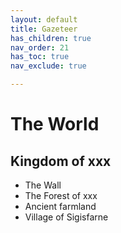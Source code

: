 ```yaml
---
layout: default
title: Gazeteer
has_children: true
nav_order: 21
has_toc: true
nav_exclude: true

---
```


# The World

## Kingdom of xxx

- The Wall
- The Forest of xxx
- Ancient farmland
- Village of Sigisfarne
